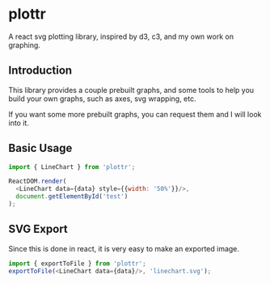 # plottr
A react svg plotting library, inspired by d3, c3, and my own work on graphing.

## Introduction
This library provides a couple prebuilt graphs, and some tools to help you build
your own graphs, such as axes, svg wrapping, etc.

If you want some more prebuilt graphs, you can request them and I will look into
it.

## Basic Usage

```js
import { LineChart } from 'plottr';

ReactDOM.render(
  <LineChart data={data} style={{width: '50%'}}/>,
  document.getElementById('test')
);
```

## SVG Export
Since this is done in react, it is very easy to make an exported image.

```js
import { exportToFile } from 'plottr';
exportToFile(<LineChart data={data}/>, 'linechart.svg');
```
